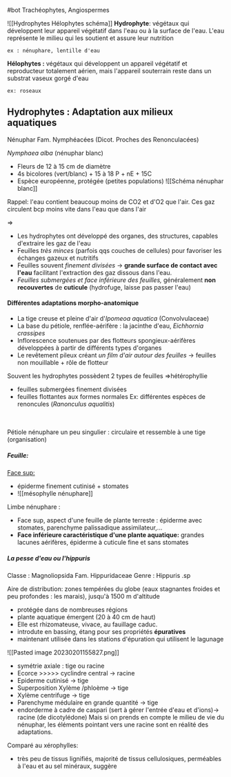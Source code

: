 #bot
Trachéophytes, Angiospermes

![[Hydrophytes Hélophytes schéma]]
**Hydrophyte**: végétaux qui développent leur appareil végétatif dans l'eau ou à la surface de l'eau. L'eau représente le milieu qui les soutient et assure leur nutrition

	ex : nénuphare, lentille d'eau

**Hélophytes :** végétaux qui développent un appareil végétatif et reproducteur totalement aérien, mais l'appareil souterrain reste dans un substrat vaseux gorgé d'eau

	ex: roseaux

## Hydrophytes : Adaptation aux milieux aquatiques

Nénuphar
Fam. Nymphéacées (Dicot. Proches des Renonculacées)

*Nymphaea alba* (nénuphar blanc)
- Fleurs de 12 à 15 cm de diamètre
- 4s bicolores (vert/blanc) + 15 à 18 P + nE + 15C
- Espèce européenne, protégée (petites populations)
![[Schéma nénuphar blanc]]

Rappel: l'eau contient beaucoup moins de CO2 et d'O2 que l'air.
Ces gaz circulent bcp moins vite dans l'eau que dans l'air

=> 
- Les hydrophytes ont développé des organes, des structures, capables d'extraire les gaz de l'eau
- Feuilles *très minces* (parfois qqs couches de cellules) pour favoriser les échanges gazeux et nutritifs
- Feuilles souvent *finement divisées* -> **grande surface de contact avec l'eau** facilitant l'extraction des gaz dissous dans l'eau.
- *Feuilles submergées et face inférieure des feuilles,* généralement **non recouvertes** de **cuticule** (hydrofuge, laisse pas passer l'eau)

#### Différentes adaptations morpho-anatomique

- La tige creuse et pleine d'air d'*Ipomeoa aquatica* (Convolvulaceae)
- La base du pétiole, renflée-aérifère : la jacinthe d'eau, *Eichhornia crassipes*
- Inflorescence soutenues par des flotteurs spongieux-aérifères développées à partir de différents types d'organes 
- Le revêtement pileux créant *un film d'air autour des feuilles* -> feuilles non mouillable + rôle de flotteur

Souvent les hydrophytes possèdent 2 types de feuilles =>hétérophyllie
- feuilles submergées finement divisées
- feuilles flottantes aux formes normales 
	Ex: différentes espèces de renoncules (*Ranonculus aqualitis*)
<br>
<br>
Pétiole nénuphare un peu singulier : circulaire et ressemble à une tige (organisation)

##### Feuille:
<u>Face sup:</u>
- épiderme finement cutinisé + stomates 
-  ![[mésophylle nénuphare]]

Limbe nénuphare :
- Face sup, aspect d'une feuille de plante terreste : épiderme avec stomates, parenchyme palissadique assimilateur,...
- **Face inférieure caractéristique d'une plante aquatique:** grandes lacunes aérifères, épiderme à cuticule fine et sans stomates 



##### La pesse d'eau ou l'hippuris

Classe : Magnoliopsida
Fam. Hippuridaceae
Genre : Hippuris .sp

Aire de distribution: zones tempérées du globe (eaux stagnantes froides et peu profondes : les marais), jusqu'à 1500 m d'altitude

- protégée dans de nombreuses régions
- plante aquatique émergent (20 à 40 cm de haut)
- Elle est rhizomateuse, vivace, au fauillage caduc.
- introdute en bassing, étang pour ses propriétés **épuratives**
- maintenant utilisée dans les stations d'épuration qui utilisent le lagunage


![[Pasted image 20230201155827.png]]
- symétrie axiale : tige ou racine
- Ecorce >>>>> cyclindre central -> racine
- Epiderme cutinisé -> tige
- Superposition Xylème /phloème -> tige
- Xylème centrifuge -> tige
- Parenchyme médulaire en grande quantité -> tige 
- endorderme à cadre de caspari (sert à gérer l'entrée d'eau et d'ions)-> racine (de dicotylédone)
Mais si on prends en compte le milieu de vie du nénuphar, les éléments pointant vers une racine sont en réalité des adaptations.

Comparé au xérophylles:
- très peu de tissus lignifiés, majorité de tissus cellulosiques, perméables à l'eau et au sel minéraux, suggère